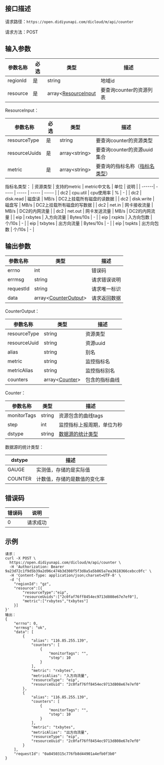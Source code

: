 ## 接口描述
请求路径：`https://open.didiyunapi.com/dicloud/m/api/counter`

请求方法：POST
## 输入参数
|参数名称 | 必选 | 类型 | 描述|
|--------|-----|-----|-----|
| regionId | 是 | string | 地域id |
| resource | 是 | array<[ResourceInput](#ResourceInput) | 要查询counter的资源列表 |


<span id="ResourceInput"></span>
ResourceInput：

|参数名称 | 必选 | 类型 | 描述|
|--------|-----|-----|-----|
| resourceType | 是 | string | 要查询counter的资源类型 |
| resourceUuids | 是 | array&lt;string&gt; | 要查询counter的资源uuid集合 |
| metric | 是 | array&lt;string&gt; | 要查询的指标名称（[指标名类型](#MetricEnum)） |

<span id="MetricEnum"></span>
指标名类型：
| 资源类型 | 支持的metric | metric中文名 | 单位 | 说明 |
| ------| ----- | ----- | ----- | ----- |
| dc2 | cpu.util   | cpu使用率      |  % | - |
| dc2 | disk.read  | 磁盘读	       | MB/s | DC2上挂载所有磁盘的读数据 | 
| dc2 | disk.write | 磁盘写         | MB/s | DC2上挂载所有磁盘的写数据 |
| dc2 | net.in     | 网卡接收流量    | MB/s | DC2的内网流量  |
| dc2 | net.out    | 网卡发送流量	    | MB/s | DC2的内网流量 |
| eip | rxbytes    | 入方向流量      | Bytes/10s | -  |
| eip | rxpkts     | 入方向包数	    | 个/10s | - |
| eip | txbytes     | 出方向流量	    | Bytes/10s | - |
| eip | txpkts     | 出方向包数	    | 	个/10s | - |



## 输出参数
|参数名称  | 类型 | 描述 |
|--------|-----|-----|
|errno | int  |错误码 |
|errmsg|string|请求错误说明   |
|requestId |string|请求唯一标识 |
|data | array<[CounterOutput](#CounterOutput)>   | 请求返回数据|

<span id="CounterOutput"></span>
CounterOutput：

|参数名称 | 类型 | 描述|
|--------|-----|-----|
| resourceType     |   string  |   资源类型     |
| resourceUuid     |   string  |   资源uuid     |
| alias     |   string  |   别名     |
| metric     |  string  |   监控指标名     |
| metricAlias     |   string  |   监控指标别名     |
| counters | array<[Counter](#Counter)> | 包含的指标曲线 |

<span id="Counter"></span>
Counter：

|参数名称 | 类型 | 描述|
|--------|-----|-----|
| monitorTags     |   string  |   资源包含的曲线tags     |
| step  |   int |  监控指标上报周期，单位为秒 | 
| dstype | string |  [数据源的统计类型](#DstypeEnum) | 

<span id="DstypeEnum"></span>
数据源的统计类型：

|dstype | 描述 |
| ----- | ----- |
| GAUGE |   实测值，存储的是实际值   |
| COUNTER  |  计数值，存储的是数值的变化率 |  


## 错误码
|错误码 | 说明    |
|------|--------|
| 0    | 请求成功  |


## 示例

```
请求：
curl -X POST \
  https://open.didiyunapi.com/dicloud/m/api/counter \
  -H 'Authorization: Bearer 9a23d72c1f9d5b39a2d96c474b3d308f5f3d8a5a5b865a7ea3618366cebcc0fc' \
  -H 'Content-Type: application/json;charset=UTF-8' \
  -d '{
    "regionId": "gz",
    "resource":[{
    	"resourceType":"eip",
    	"resourceUuids":["2c0faf76ff8454ec9713d808e67e7ef0"],
    	"metric":["rxbytes","txbytes"]
    }]
}'
输出：
{
    "errno": 0,
    "errmsg": "ok",
    "data": [
        {
            "alias": "116.85.255.139",
            "counters": [
                {
                    "monitorTags": "",
                    "step": 10
                }
            ],
            "metric": "rxbytes",
            "metricAlias": "入方向流量",
            "resourceType": "eip",
            "resourceUuid": "2c0faf76ff8454ec9713d808e67e7ef0"
        },
        {
            "alias": "116.85.255.139",
            "counters": [
                {
                    "monitorTags": "",
                    "step": 10
                }
            ],
            "metric": "txbytes",
            "metricAlias": "出方向流量",
            "resourceType": "eip",
            "resourceUuid": "2c0faf76ff8454ec9713d808e67e7ef0"
        }
    ],
    "requestId": "0a8450315c776fb8d44901a4efb0f3b0"
}
```
